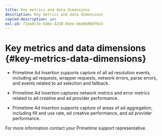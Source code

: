 ```yaml
---
title: Key metrics and data dimensions
description: Key metrics and data dimensions
copied-description: yes
exl-id: 71da0c5e-646e-4238-88ee-b6e0b068f6e3
---
```

# Key metrics and data dimensions {#key-metrics-data-dimensions}

* Primetime Ad Insertion supports capture of all ad resolution events, including ad requests, wrapper requests, network errors, parse errors, and events related to ad selection and fallback.

* Primetime Ad Insertion captures network metrics and error metrics related to ad creative and ad provider performance.

* Primetime Ad Insertion supports capture of areas of ad aggregation, including fill and use rate, ad creative performance, and ad provider performance.

For more information contact your Primetime support representative.
